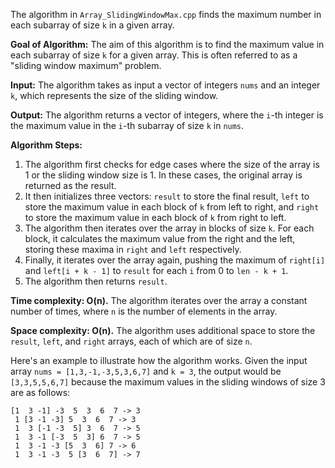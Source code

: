 The algorithm in `Array_SlidingWindowMax.cpp` finds the maximum number in each subarray of size `k` in a given array.

**Goal of Algorithm:**
The aim of this algorithm is to find the maximum value in each subarray of size `k` for a given array. This is often referred to as a "sliding window maximum" problem.

**Input:**
The algorithm takes as input a vector of integers `nums` and an integer `k`, which represents the size of the sliding window.

**Output:**
The algorithm returns a vector of integers, where the `i`-th integer is the maximum value in the `i`-th subarray of size `k` in `nums`.

**Algorithm Steps:**
1. The algorithm first checks for edge cases where the size of the array is 1 or the sliding window size is 1. In these cases, the original array is returned as the result.
2. It then initializes three vectors: `result` to store the final result, `left` to store the maximum value in each block of `k` from left to right, and `right` to store the maximum value in each block of `k` from right to left.
3. The algorithm then iterates over the array in blocks of size `k`. For each block, it calculates the maximum value from the right and the left, storing these maxima in `right` and `left` respectively.
4. Finally, it iterates over the array again, pushing the maximum of `right[i]` and `left[i + k - 1]` to `result` for each `i` from 0 to `len - k + 1`.
5. The algorithm then returns `result`.

**Time complexity: O(n).** The algorithm iterates over the array a constant number of times, where `n` is the number of elements in the array.

**Space complexity: O(n).** The algorithm uses additional space to store the `result`, `left`, and `right` arrays, each of which are of size `n`.

Here's an example to illustrate how the algorithm works. Given the input array `nums = [1,3,-1,-3,5,3,6,7]` and `k = 3`, the output would be `[3,3,5,5,6,7]` because the maximum values in the sliding windows of size 3 are as follows:

```
[1  3 -1] -3  5  3  6  7 -> 3
 1 [3 -1 -3] 5  3  6  7 -> 3
 1  3 [-1 -3  5] 3  6  7 -> 5
 1  3 -1 [-3  5  3] 6  7 -> 5
 1  3 -1 -3 [5  3  6] 7 -> 6
 1  3 -1 -3  5 [3  6  7] -> 7
```
